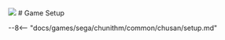<img class="header-logo" src="/img/sega/chunithm/verse/logo.png">
# Game Setup

--8<-- "docs/games/sega/chunithm/common/chusan/setup.md"
